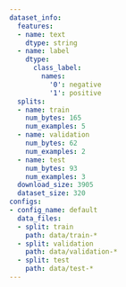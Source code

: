 ```yaml
---
dataset_info:
  features:
  - name: text
    dtype: string
  - name: label
    dtype:
      class_label:
        names:
          '0': negative
          '1': positive
  splits:
  - name: train
    num_bytes: 165
    num_examples: 5
  - name: validation
    num_bytes: 62
    num_examples: 2
  - name: test
    num_bytes: 93
    num_examples: 3
  download_size: 3905
  dataset_size: 320
configs:
- config_name: default
  data_files:
  - split: train
    path: data/train-*
  - split: validation
    path: data/validation-*
  - split: test
    path: data/test-*
---
```

